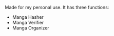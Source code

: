 Made for my personal use. It has three functions:

- Manga Hasher
- Manga Verifier
- Manga Organizer
